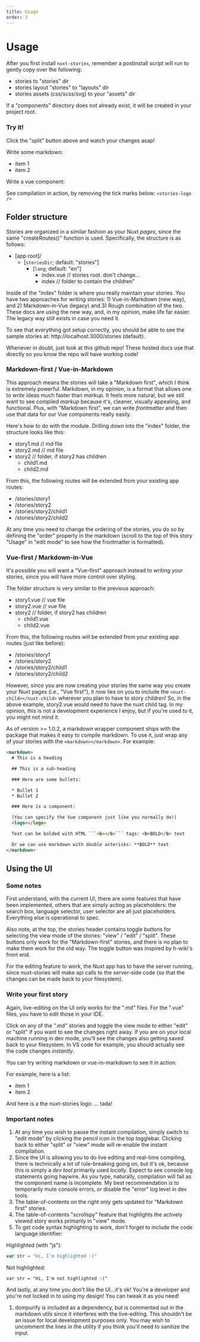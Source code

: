 ```yaml
---
title: Usage
order: 3
---
```


# Usage

After you first install `nuxt-stories`, remember a postinstall script will run to gently copy over the following:

* stories to "stories" dir
* stories layout "stories" to "layouts" dir
* stories assets (css/scss/svg) to your "assets" dir

If a "components" directory does not already exist, it will be created in your project root.

### Try it!

Click the "split" button above and watch your changes asap!

Write some markdown:
* item 1
* item 2

Write a vue component:
<stories-logo />

See compilation in action, by removing the tick marks below:
`<stories-logo />`

## Folder structure

Stories are organized in a similar fashion as your Nuxt *pages*, since the same "createRoutes()" function is used. Specifically, the structure is as follows:

- [app root]/
  - [`storiesDir`; default: "stories"]
    - [`lang`; default: "en"]
      - index.vue // stories root. don't change...
      - index // folder to contain the children"

Inside of the "index" folder is where you really maintain your stories. You have two approaches for writing stories: 1) Vue-in-Markdown (new way), and 2) Markdown-in-Vue (legacy) and 3) Rough combination of the two. These docs are using the new way, and, in my opinion, make life far easier. The legacy way still exists in case you need it.

To see that everything got setup correctly, you should be able to see the sample stories at: http://localhost:3000/stories (default).

Whenever in doubt, just look at this github repo! These hosted docs use that directly so you know the repo will have working code!

### Markdown-first / Vue-in-Markdown

This approach means the stories will take a "Markdown first", which I think is extremely powerful. Markdown, in my opinion, is a format that allows one to *write* ideas much faster than *markup*. It feels more natural, but we still want to see compiled *markup* because it's, cleaner, visually appealing, and functional. Plus, with "Markdown first", we can write *frontmatter* and then use that data for our Vue components really easily. 

Here's how to do with the module. Drilling down into the "index" folder, the structure looks like this:

- story1.md // md file
- story2.md // md file
- story2 // folder, if story2 has children
  - child1.md 
  - child2.md  

From this, the following routes will be extended from your existing app routes:
- /stories/story1
- /stories/story2
- /stories/story2/child1
- /stories/story2/child2

At any time you need to change the ordering of the stories, you do so by defining the "order" property in the markdown (scroll to the top of this story "Usage" in "edit mode" to see how the frontmatter is formatted). 

### Vue-first / Markdown-in-Vue

It's possible you will want a "Vue-first" approach instead to writing your stories, since you will have more control over styling.

The folder structure is very similar to the previous approach:

- story1.vue // vue file
- story2.vue // vue file
- story2 // folder, if story2 has children
  - child1.vue 
  - child2.vue  

From this, the following routes will be extended from your existing app routes (just like before):
- /stories/story1
- /stories/story2
- /stories/story2/child1
- /stories/story2/child2

However, since you are now creating your stories the same way you create your Nuxt pages (i.e., "Vue first"), it now lies on you to include the `<nuxt-child></nuxt-child>` wherever you plan to have to story children! So, in the above example, story2.vue would need to have the nuxt child tag. In my opinion, this is not a development experience I enjoy, but if you're used to it, you might not mind it.

As of version >= 1.0.2, a markdown wrapper component ships with the package that makes it easy to compile markdown. To use it, just wrap any of your stories with the `<markdown></markdown>`. For example:

```html
<markdown>
  # This is a heading

  ## This is a sub-heading

  ### Here are some bullets:

  * Bullet 1
  * Bullet 2

  ### Here is a component:

  (You can specify the Vue component just like you normally do!)
  <logo></logo>

  Text can be bolded with HTML ```<b></b>``` tags: <b>BOLD</b> text

  Or we can use markdown with double asterisks: **BOLD** text
</markdown>
```

## Using the UI

### Some notes
First understand, with the current UI, there are some features that have been implemented, others that are simply acting as placeholders: the search box, language selector, user selector are all just placeholders. Everything else is operational to spec.

Also note, at the top, the stories header contains toggle buttons for selecting the view mode of the stories: "view" / "edit" / "split". These buttons only work for the "Markdown-first" stories, and there is no plan to make them work for the old way. The toggle button was inspired by h-wiki's front end.

For the editing feature to work, the Nuxt app has to have the server running, since nuxt-stories will make api calls to the server-side code (so that the changes can be made back to your filesystem). 

### Write your first story

Again, live-editing on the UI only works for the ".md" files. For the ".vue" files, you have to edit those in your IDE. 

Click on any of the ".md" stories and toggle the view mode to either "edit" or "split" if you want to see the changes right away. If you are on your local machine running in dev mode, you'll see the changes also getting saved back to your filesystem. In VS code for example, you should actually see the code changes *instantly*. 

You can try writing markdown or vue-in-markdown to see it in action:

For example, here is a list:
* item 1
* item 2

And here is a the nuxt-stories logo:
<stories-logo /> ... tada!

### Important notes

1. At any time you wish to pause the instant compilation, simply switch to "edit mode" by clicking the pencil icon in the top togglebar. Clicking back to either "split" or "view" mode will re-enable the instant compilation.
1. Since the UI is allowing you to do live editing and real-time compiling, there is technically a lot of rule-breaking going on, but it's ok, because this is simply a *dev tool* primarily used *locally*. Expect to see console log statements going haywire. As you type, naturally, compilation will fail as the component name is incomplete. My best recommendation is to temporarily mute console errors, or disable the "error" log level in dev tools.
1. The table-of-contents on the right only gets updated for "Markdown first" stories. 
1. The table-of-contents "scrollspy" feature that highlights the actively viewed story works primarily in "view" mode. 
1. To get code syntax highlighting to work, don't forget to include the code language
 identifier:

Highlighted (with "js"):
```js
var str = "Hi, I'm highlighted :)"
```

Not highlighted:
```
var str = "Hi, I'm not highlighted :("
```

And lastly, at any time you don't like the UI...it's ok! You're a developer and you're not locked in to using my design! You can tweak it as you need!
1. dompurify is included as a dependency, but is commented out in the markdown utils since it interferes with the live-editing. This shouldn't be an issue for local development purposes only. You may wish to uncomment the lines in the utility if you think you'll need to sanitize the input.

